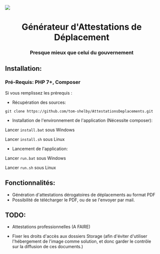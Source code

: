 <img src="https://www.interieur.gouv.fr/var/miomcti/storage/images/www.interieur.gouv.fr/version-fre/actualites/l-actu-du-ministere/attestations-de-deplacement/999478-15-fre-FR/Attestations-de-deplacement.jpg">

<div align="center">
	<h1> Générateur d'Attestations de Déplacement</h1>
	<h3>Presque mieux que celui du gouvernement</h3>
</div>

Installation:
---
### Pré-Requis: PHP 7+, Composer
 
Si vous remplissez les prérequis :

* Récupération des sources:  

`git clone https://github.com/tom-shelby/AttestationsDeplacements.git`

* Installation de l'environnement de l'application (Nécessite composer):

Lancer `install.bat` sous Windows

Lancer `install.sh` sous Linux

* Lancement de l'application:  

Lancer `run.bat` sous Windows

Lancer `run.sh` sous Linux


Fonctionnalités:
---
- Génération d'attestations dérogatoires de déplacements au format PDF
- Possibilité de télécharger le PDF, ou de se l'envoyer par mail.


TODO:
---

- Attestations professionnelles (A FAIRE)

- Fixer les droits d'accès aux dossiers Storage (afin d'éviter d'utiliser l'hébergement de l'image comme solution, et donc garder le contrôle sur la diffusion de ces documents.)

